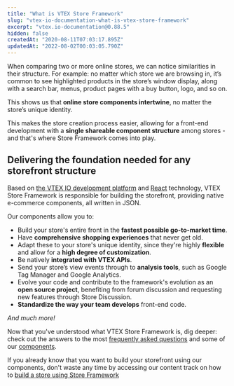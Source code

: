 ```yaml
---
title: "What is VTEX Store Framework"
slug: "vtex-io-documentation-what-is-vtex-store-framework"
excerpt: "vtex.io-documentation@0.88.5"
hidden: false
createdAt: "2020-08-11T07:03:17.895Z"
updatedAt: "2022-08-02T00:03:05.790Z"
---
```

When comparing two or more online stores, we can notice similarities in their structure. For example: no matter which store we are browsing in, it’s common to see highlighted products in the store’s window display, along with a search bar, menus, product pages with a buy button, logo, and so on. 

This shows us that **online store components intertwine**, no matter the store’s unique identity. 

This makes the store creation process easier, allowing for a front-end development with a **single shareable component structure** among stores - and that's where Store Framework comes into play.

## Delivering the foundation needed for any storefront structure

Based on [the VTEX IO development platform](https://developers.vtex.com/vtex-developer-docs/docs/vtex-io-documentation-what-is-vtex-io) and [React](https://reactjs.org/) technology, VTEX Store Framework is responsible for building the storefront, providing native e-commerce components, all written in JSON. 

Our components allow you to:

- Build your store's entire front in the **fastest possible go-to-market time**.
- Have **comprehensive shopping experiences** that never get old.
- Adapt these to your store's unique identity, since they're highly **flexible** and allow for a **high degree of customization**. 
- Be natively **integrated with VTEX APIs**.
- Send your store’s view events through to **analysis tools**, such as Google Tag Manager and Google Analytics.
- Evolve your code and contribute to the framework's evolution as an **open source project**, benefiting from forum discussion and requesting new features through Store Discussion. 
- **Standardize the way your team develops** front-end code.

*And much more!* 

Now that you've understood what VTEX Store Framework is, dig deeper: check out the answers to the most [frequently asked questions](https://developers.vtex.com/vtex-developer-docs/docs/vtex-io-documentation-frequently-asked-questions) and some of our [components](https://developers.vtex.com/vtex-developer-docs/docs/store-framework-apps).

If you already know that you want to build your storefront using our components, don't waste any time by accessing our content track on how to [build a store using Store Framework](https://developers.vtex.com/vtex-developer-docs/docs/getting-started-3)